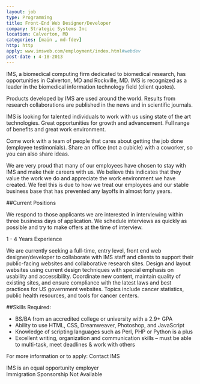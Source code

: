 ```yaml
---
layout: job
type: Programming
title: Front-End Web Designer/Developer
company: Strategic Systems Inc
location: Calverton, MD
categories: [main , md-fdev]
http: http
apply: www.imsweb.com/employment/index.html#webdev
post-date : 4-18-2013
---
```


IMS, a biomedical computing firm dedicated to biomedical research, has opportunities in Calverton, MD and Rockville, MD. IMS is recognized as a leader in the biomedical information technology field (client quotes).

Products developed by IMS are used around the world. Results from research collaborations are published in the news and in scientific journals.

IMS is looking for talented individuals to work with us using state of the art technologies. Great opportunities for growth and advancement. Full range of benefits and great work environment.

Come work with a team of people that cares about getting the job done (employee testimonials). Share an office (not a cubicle) with a coworker, so you can also share ideas.

We are very proud that many of our employees have chosen to stay with IMS and make their careers with us. We believe this indicates that they value the work we do and appreciate the work environment we have created. We feel this is due to how we treat our employees and our stable business base that has prevented any layoffs in almost forty years.

##Current Positions

We respond to those applicants we are interested in interviewing within three business days of application. We schedule interviews as quickly as possible and try to make offers at the time of interview.

1 - 4 Years Experience

We are currently seeking a full-time, entry level, front end web designer/developer to collaborate with IMS staff and clients to support their public-facing websites and collaborative research sites. Design and layout websites using current design techniques with special emphasis on usability and accessibility. Coordinate new content, maintain quality of existing sites, and ensure compliance with the latest laws and best practices for US government websites. Topics include cancer statistics, public health resources, and tools for cancer centers.

##Skills Required:

* BS/BA from an accredited college or university with a 2.9+ GPA
* Ability to use HTML, CSS, Dreamweaver, Photoshop, and JavaScript
* Knowledge of scripting languages such as Perl, PHP or Python is a plus
* Excellent writing, organization and communication skills – must be able to multi-task, meet deadlines & work with others

For more information or to apply: Contact IMS

IMS is an equal opportunity employer  
Immigration Sponsorship Not Available
